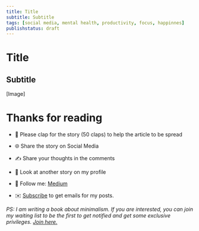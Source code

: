 ```yaml
---
title: Title
subtitle: Subtitle
tags: [social media, mental health, productivity, focus, happinnes]
publishstatus: draft
---
```

# Title
## Subtitle

[Image]

Thanks for reading
==================

-   👏 Please clap for the story (50 claps) to help the article to be spread

-   🌐 Share the story on Social Media

-   ✍️ Share your thoughts in the comments

-   🌟 Look at another story on my profile

-   🔔 Follow me: [Medium](https://milhoornaert.medium.com/)

-   ✉️ [Subscribe](https://milhoornaert.medium.com/subscribe) to get emails for my posts.

*PS: I am writing a book about minimalism. If you are interested, you can join my waiting list to be the first to get notified and get some exclusive privileges. [Join here.](https://book.milh.tech)*
